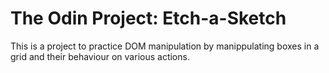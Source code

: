 # The Odin Project: Etch-a-Sketch

This is a project to practice DOM manipulation by manippulating boxes in a grid and their behaviour on various actions.
